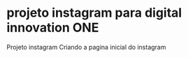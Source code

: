 # projeto instagram para digital innovation  ONE
Projeto instagram
Criando a pagina inicial do instagram
